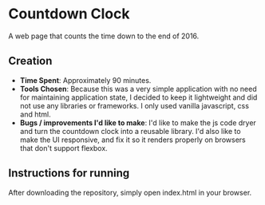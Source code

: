 # Countdown Clock

A web page that counts the time down to the end of 2016.

## Creation

  - __Time Spent__: Approximately 90 minutes.
  - __Tools Chosen__: Because this was a very simple application with no need for maintaining application state, I decided to keep it 
  lightweight and did not use any libraries or frameworks.  I only used vanilla javascript, css and html. 
  - __Bugs / improvements I'd like to make__: I'd like to make the js code dryer and turn the countdown clock into a reusable library.  I'd also like to make the UI responsive, and fix it so it renders properly on browsers that don't support flexbox. 

## Instructions for running

After downloading the repository, simply open index.html in your browser.
